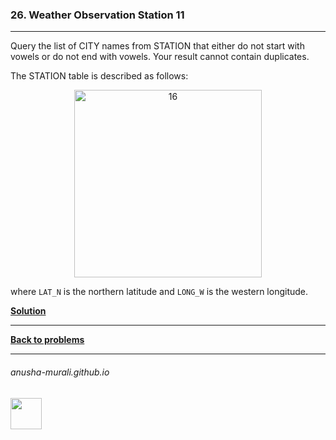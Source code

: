### 26. Weather Observation Station 11

---
Query the list of CITY names from STATION that either do not start with vowels or do not end with vowels. Your result cannot contain duplicates.


The STATION table is described as follows:

<p align="center">
<img width="300" alt="16" src="https://github.com/user-attachments/assets/32081b67-bab3-4d54-9780-cbf8cc7abee7" />
</p>

where `LAT_N` is the northern latitude and `LONG_W` is the western longitude.


**[Solution](./s26.md)**

---

**[Back to problems](./problems.md)**

* * *
###### anusha-murali.github.io

<img src="https://github.com/anusha-murali/anusha-murali.github.io/assets/111596338/639243aa-2857-4595-a65a-7852762bb002" width="50" height="50"/>
